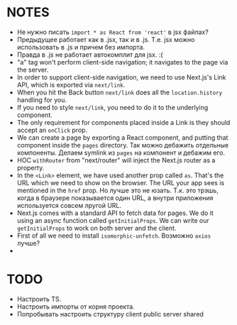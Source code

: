 # NOTES

- Не нужно писать `import * as React from 'react'` в jsx файлах?
- Предыдущее работает как в .jsx, так и в .js. Т.е. jsx можно использовать в .js и причем без импорта.
- Правда в .js не работает автокомплит для jsx. :(
- "a" tag won't perform client-side navigation; it navigates to the page via the server.
- In order to support client-side navigation, we need to use Next.js's Link API, which is exported via `next/link`.
- When you hit the Back button `next/link` does all the `location.history` handling for you.
- If you need to style `next/link`, you need to do it to the underlying component.
- The only requirement for components placed inside a Link is they should accept an `onClick` prop.
- We can create a page by exporting a React component, and putting that component inside the `pages` directory. Так можно дебажить отдельные компоненты. Делаем symlink из `pages` на компонент и дебажим его.
- HOC `withRouter` from "next/router" will inject the Next.js router as a property.
- In the `<Link>` element, we have used another prop called `as`. That's the URL which we need to show on the browser. The URL your app sees is mentioned in the `href` prop. Но лучше это не юзать. Т.к. это трэшь, когда в браузере показывается один URL, а внутри приложения используется совсем лругой URL.
- Next.js comes with a standard API to fetch data for pages. We do it using an async function called `getInitialProps`.  We can write our `getInitialProps` to work on both server and the client.
- First of all we need to install `isomorphic-unfetch`. Возможно `axios` лучше?
-

# TODO
- Настроить TS.
- Настроить импорты от корня проекта.
- Попробывать настроить структуру
    client
    public
    server
    shared